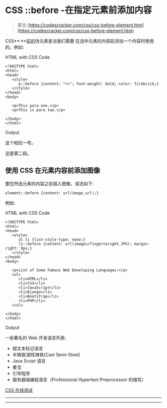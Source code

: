 # CSS ::before -在指定元素前添加内容

> 原文:[https://codescracker.com/css/css-before-element.htm](https://codescracker.com/css/css-before-element.htm)

CSS**:**[前的](/css/css-pseudo-elements.htm)伪元素是当我们需要 在选中元素的内容前添加一个内容时使用的。例如:

HTML with CSS Code

```
<!DOCTYPE html>
<html>
<head>
   <style>
      p::before {content: ">>"; font-weight: bold; color: firebrick;}
   </style>
</head>
<body>

   <p>This para one.</p>
   <p>This is para two.</p>

</body>
</html>
```

Output

这个帕拉一号。

这是第二段。

## 使用 CSS 在元素内容前添加图像

要在所选元素的内容之前插入图像，语法如下:

```
element::before {content: url(image_url);}
```

例如:

HTML with CSS Code

```
<!DOCTYPE html>
<html>
<head>
   <style>
      ul li {list-style-type: none;}
      li::before {content: url(images/fingertoright.JPG); margin-right: 8px;}
   </style>
</head>
<body>

   <p>List of Some Famous Web Developing Languages:</p>
   <ul>
      <li>HTML</li>
      <li>CSS</li>
      <li>JavaScript</li>
      <li>Django</li>
      <li>Bootstrap</li>
      <li>PHP</li>
   </ul>

</body>
</html>
```

Output

一些著名的 Web 开发语言列表:

*   超文本标记语言
*   半铸钢ˌ钢性铸铁(Cast Semi-Steel)
*   Java Script 语言
*   姜戈
*   引导程序
*   服务器端编程语言（Professional Hypertext Preprocessor 的缩写）

[CSS 在线测试](/exam/showtest.php?subid=5)

* * *

* * *